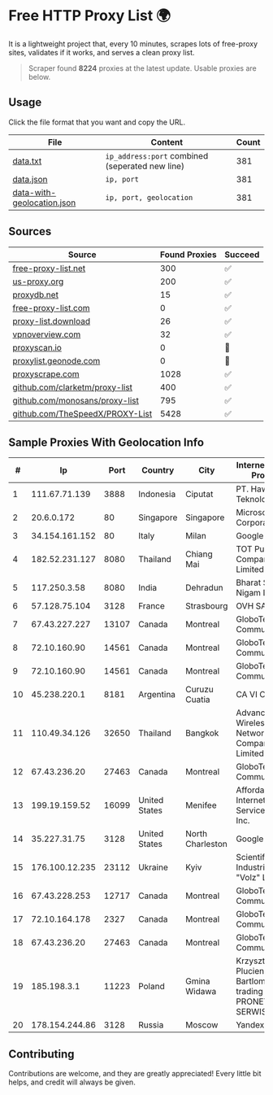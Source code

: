 
# Free HTTP Proxy List 🌍

It is a lightweight project that, every 10 minutes, scrapes lots of free-proxy sites, validates if it works, and serves a clean proxy list.


> Scraper found **8224** proxies at the latest update. Usable proxies are below.

## Usage

Click the file format that you want and copy the URL.


|File|Content|Count|
|----|-------|-----|
|[data.txt](https://raw.githubusercontent.com/themiralay/Proxy-List-World/master/data.txt)|`ip_address:port` combined (seperated new line)|381|
|[data.json](https://raw.githubusercontent.com/themiralay/Proxy-List-World/master/data.json)|`ip, port`|381|
|[data-with-geolocation.json](https://raw.githubusercontent.com/themiralay/Proxy-List-World/master/data-with-geolocation.json)|`ip, port, geolocation`|381|

## Sources

|Source|Found Proxies|Succeed|
|------|-------------|-------|
|[free-proxy-list.net](https://free-proxy-list.net)|300|✅|
|[us-proxy.org](https://www.us-proxy.org)|200|✅|
|[proxydb.net](http://proxydb.net)|15|✅|
|[free-proxy-list.com](https://free-proxy-list.com/?page=&port=&type%5B%5D=http&type%5B%5D=https&up_time=0&search=Search)|0|✅|
|[proxy-list.download](https://www.proxy-list.download/HTTP)|26|✅|
|[vpnoverview.com](https://vpnoverview.com/privacy/anonymous-browsing/free-proxy-servers)|32|✅|
|[proxyscan.io](https://www.proxyscan.io)|0|🚫|
|[proxylist.geonode.com](https://proxylist.geonode.com/api/proxy-list?limit=300&page=1&sort_by=lastChecked&sort_type=desc&protocols=http,https)|0|🚫|
|[proxyscrape.com](https://api.proxyscrape.com/v2/?request=displayproxies&protocol=http&timeout=10000&country=all&ssl=all&anonymity=all)|1028|✅|
|[github.com/clarketm/proxy-list](https://raw.githubusercontent.com/clarketm/proxy-list/master/proxy-list-raw.txt)|400|✅|
|[github.com/monosans/proxy-list](https://raw.githubusercontent.com/monosans/proxy-list/main/proxies/http.txt)|795|✅|
|[github.com/TheSpeedX/PROXY-List](https://raw.githubusercontent.com/TheSpeedX/PROXY-List/master/http.txt)|5428|✅|


## Sample Proxies With Geolocation Info

|#|Ip|Port|Country|City|Internet Service Provider|
|-|--|----|-------|----|-------------------------|
|1|111.67.71.139|3888|Indonesia|Ciputat|PT. Hawk Teknologi Solusi|
|2|20.6.0.172|80|Singapore|Singapore|Microsoft Corporation|
|3|34.154.161.152|80|Italy|Milan|Google LLC|
|4|182.52.231.127|8080|Thailand|Chiang Mai|TOT Public Company Limited|
|5|117.250.3.58|8080|India|Dehradun|Bharat Sanchar Nigam Ltd|
|6|57.128.75.104|3128|France|Strasbourg|OVH SAS|
|7|67.43.227.227|13107|Canada|Montreal|GloboTech Communications|
|8|72.10.160.90|14561|Canada|Montreal|GloboTech Communications|
|9|72.10.160.90|14561|Canada|Montreal|GloboTech Communications|
|10|45.238.220.1|8181|Argentina|Curuzu Cuatia|CA VI CU SRL|
|11|110.49.34.126|32650|Thailand|Bangkok|Advanced Wireless Network Company Limited|
|12|67.43.236.20|27463|Canada|Montreal|GloboTech Communications|
|13|199.19.159.52|16099|United States|Menifee|Affordable Internet Services Online, Inc.|
|14|35.227.31.75|3128|United States|North Charleston|Google LLC|
|15|176.100.12.235|23112|Ukraine|Kyiv|Scientific -Industrial Firm "Volz" Ltd|
|16|67.43.228.253|12717|Canada|Montreal|GloboTech Communications|
|17|72.10.164.178|2327|Canada|Montreal|GloboTech Communications|
|18|67.43.236.20|27463|Canada|Montreal|GloboTech Communications|
|19|185.198.3.1|11223|Poland|Gmina Widawa|Krzysztof Pluciennik Bartlomiej trading as PRONET-SERWIS|
|20|178.154.244.86|3128|Russia|Moscow|Yandex Cloud|



## Contributing

Contributions are welcome, and they are greatly appreciated! Every
little bit helps, and credit will always be given.


